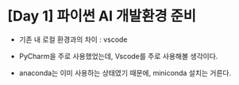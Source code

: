 # [Day 1] 파이썬 AI 개발환경 준비

- 기존 내 로컬 환경과의 차이 : vscode

- PyCharm을 주로 사용했었는데, Vscode를 주로 사용해볼 생각이다. 

- anaconda는 이미 사용하는 상태였기 때문에, miniconda 설치는 거른다.

  